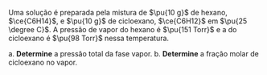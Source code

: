 Uma solução é preparada pela mistura de $\pu{10 g}$ de hexano, $\ce{C6H14}$, e $\pu{10 g}$ de cicloexano, $\ce{C6H12}$ em $\pu{25 \degree C}$. A pressão de vapor do hexano é $\pu{151 Torr}$ e a do cicloexano é $\pu{98 Torr}$ nessa temperatura.

a. **Determine** a pressão total da fase vapor.
b. **Determine** a fração molar de cicloexano no vapor.
